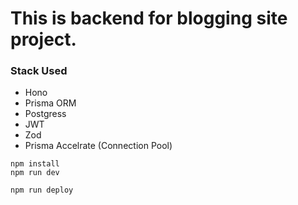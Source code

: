 # This is backend for blogging site project. 

### Stack Used 
  - Hono
  - Prisma ORM
  - Postgress
  - JWT
  - Zod
  - Prisma Accelrate (Connection Pool)

```
npm install
npm run dev
```

```
npm run deploy
```
